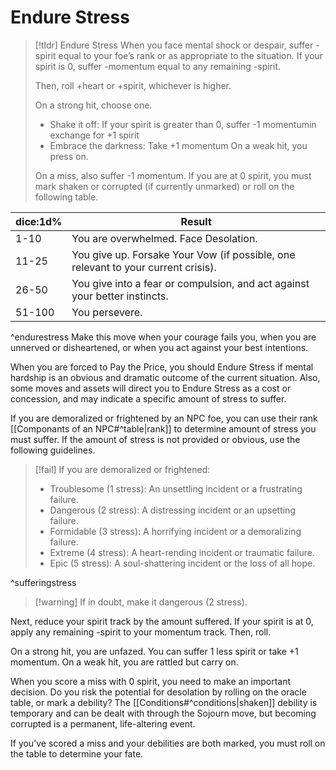 # Endure Stress
>[!tldr] Endure Stress
>When you face mental shock or despair, suffer -spirit equal to your foe’s rank or as appropriate to the situation. If your spirit is 0, suffer -momentum equal to any remaining -spirit.
>
>Then, roll +heart or +spirit, whichever is higher. 
>
>On a strong hit, choose one.
>- Shake it off: If your spirit is greater than 0, suffer -1 momentumin exchange for +1 spirit
>- Embrace the darkness: Take +1 momentum On a weak hit, you press on.
>
>On a miss, also suffer -1 momentum. If you are at 0 spirit, you must mark shaken or corrupted (if currently unmarked) or roll on the following table.

| dice:1d% | Result                                                                            |
| -------- | --------------------------------------------------------------------------------- |
| 1-10     | You are overwhelmed. Face Desolation.                                             |
| 11-25    | You give up. Forsake Your Vow (if possible, one relevant to your current crisis). |
| 26-50    | You give into a fear or compulsion, and act against your better instincts.        |
| 51-100   | You persevere.                                                                    |

^endurestress
Make this move when your courage fails you, when you are unnerved or disheartened, or when you act against your best intentions.

When you are forced to Pay the Price, you should Endure Stress if mental hardship is an obvious and dramatic outcome of the current situation. Also, some moves and assets will direct you to Endure Stress as a cost or concession, and may indicate a specific amount of stress to suffer.

If you are demoralized or frightened by an NPC foe, you can use their rank [[Componants of an NPC#^table|rank]] to determine amount of stress you must suffer. If the amount of stress is not provided or obvious, use the following guidelines.
>[!fail] If you are demoralized or frightened:
>- Troublesome (1 stress): An unsettling incident or a frustrating failure.
>- Dangerous (2 stress): A distressing incident or an upsetting failure.
>- Formidable (3 stress): A horrifying incident or a demoralizing failure.
>- Extreme (4 stress): A heart-rending incident or traumatic failure.
>- Epic (5 stress): A soul-shattering incident or the loss of all hope.

^sufferingstress

>[!warning] If in doubt, make it dangerous (2 stress).

Next, reduce your spirit track by the amount suffered. If your spirit is at 0, apply any remaining -spirit to your momentum track. Then, roll.

On a strong hit, you are unfazed. You can suffer 1 less spirit or take +1 momentum. On a weak hit, you are rattled but carry on.

When you score a miss with 0 spirit, you need to make an important decision. Do you risk the potential for desolation by rolling on the oracle table, or mark a debility? The [[Conditions#^conditions|shaken]] debility is temporary and can be dealt with through the Sojourn move, but becoming corrupted is a permanent, life-altering event.

If you’ve scored a miss and your debilities are both marked, you must roll on the table to determine your fate.